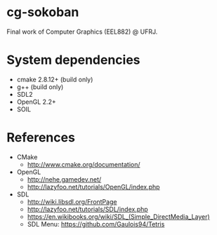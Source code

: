 cg-sokoban
==========

Final work of Computer Graphics (EEL882) @ UFRJ.


System dependencies
====================

- cmake 2.8.12+ (build only)
- g++ (build only)
- SDL2
- OpenGL 2.2+
- SOIL


References
===========

- CMake
  - http://www.cmake.org/documentation/
- OpenGL
  - http://nehe.gamedev.net/
  - http://lazyfoo.net/tutorials/OpenGL/index.php
- SDL
  - http://wiki.libsdl.org/FrontPage
  - http://lazyfoo.net/tutorials/SDL/index.php
  - https://en.wikibooks.org/wiki/SDL_(Simple_DirectMedia_Layer)
  - SDL Menu: https://github.com/Gaulois94/Tetris
